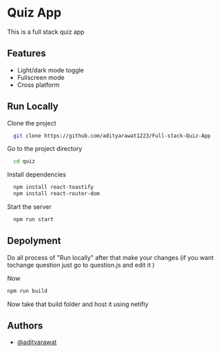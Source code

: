 
# Quiz App

This is a full stack quiz app
## Features

- Light/dark mode toggle
- Fullscreen mode
- Cross platform


## Run Locally

Clone the project

```bash
  git clone https://github.com/adityarawat1223/Full-stack-Quiz-App
```

Go to the project directory

```bash
  cd quiz 
```

Install dependencies

```bash
  npm install react-toastify
  npm install react-router-dom
```

Start the server

```bash
  npm run start
```


## Depolyment

Do all process of "Run locally" after that make your changes (if you want tochange question just go to question.js and edit it )

Now
```bash
npm run build
```

Now take that build folder and host it using netifly 
## Authors

- [@adityarawat](https://github.com/adityarawat1223)

